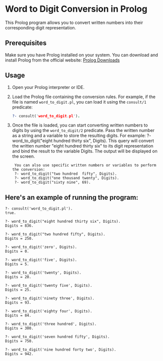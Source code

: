 # Word to Digit Conversion in Prolog

This Prolog program allows you to convert written numbers into their corresponding digit representation.

## Prerequisites

Make sure you have Prolog installed on your system. You can download and install Prolog from the official website: [Prolog Downloads](https://www.swi-prolog.org/Download.html)

## Usage

1. Open your Prolog interpreter or IDE.

2. Load the Prolog file containing the conversion rules. For example, if the file is named `word_to_digit.pl`, you can load it using the `consult/1` predicate:

   ```prolog
   ?- consult('word_to_digit.pl').
3. Once the file is loaded, you can start converting written numbers to digits by using the 
    `word_to_digit/2` predicate. Pass the written number as a string and a variable to store 
    the resulting digits. 
    For example:
                ?- word_to_digit("eight hundred thirty six", Digits).
        This query will convert the written number "eight hundred thirty six" to its digit 
        representation and bind the result to the variable Digits. The output will be 
         displayed on the screen.

        You can also use specific written numbers or variables to perform the conversion:
        ?- word_to_digit("two hundred  fifty", Digits).
        ?- word_to_digit("one thousand twenty", Digits).
        ?- word_to_digit("sixty nine", 69).



## Here's an example of running the program:
    ?- consult('word_to_digit.pl').
    true.

    ?- word_to_digit("eight hundred thirty six", Digits).
    Digits = 836.

    ?- word_to_digit("two hundred fifty", Digits).
    Digits = 250.

    ?- word_to_digit('zero', Digits).
    Digits = 0.

    ?- word_to_digit('five', Digits).
    Digits = 5.

    ?- word_to_digit('twenty', Digits).
    Digits = 20.

    ?- word_to_digit('twenty five', Digits).
    Digits = 25.

    ?- word_to_digit('ninety three', Digits).
    Digits = 93.

    ?- word_to_digit('eighty four', Digits).
    Digits = 84.

    ?- word_to_digit('three hundred', Digits).
    Digits = 300.

    ?- word_to_digit('seven hundred fifty', Digits).
    Digits = 750.

    ?- word_to_digit('nine hundred forty two', Digits).
    Digits = 942.

